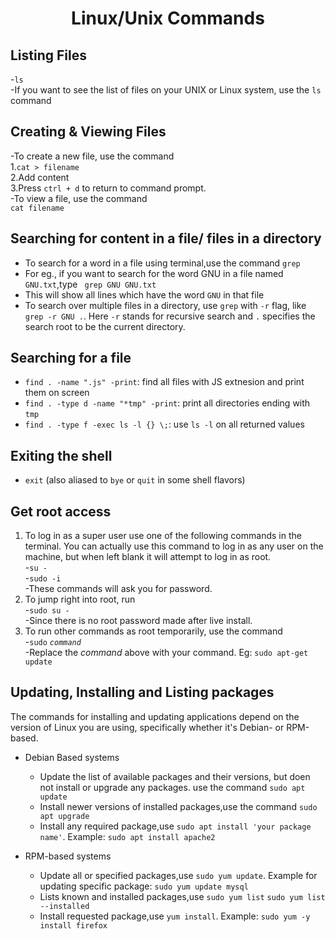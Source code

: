 <h1 align="center">Linux/Unix Commands</h1>

## Listing Files
-`ls`\
-If you want to see the list of files on your UNIX or Linux system, use the `ls` command

## Creating & Viewing Files
-To create a new file, use the command\
1.`cat > filename`\
2.Add content\
3.Press `ctrl + d` to return to command prompt.\
-To view a file, use the command\
`cat filename`

## Searching for content in a file/ files in a directory
- To search for a word in a file using terminal,use the command ```grep```
- For eg., if you want to search for the word GNU in a file named ```GNU.txt```,type ``` grep GNU GNU.txt```
- This will show all lines which have the word ```GNU``` in that file
- To search over multiple files in a directory, use ```grep``` with ```-r``` flag, like ``` grep -r GNU .```. Here ```-r``` stands for recursive search and ```.``` specifies the search root to be the current directory.

## Searching for a file
- `find . -name ".js" -print`: find all files with JS extnesion and print them on screen
- `find . -type d -name "*tmp" -print`: print all directories ending with `tmp`
- `find . -type f -exec ls -l {} \;`: use `ls -l` on all returned values

## Exiting the shell
- `exit` (also aliased to `bye` or `quit` in some shell flavors)

## Get root access
1. To log in as a super user use one of the following commands in the terminal. You can actually use this command to log in as any user on the machine, but when left blank it will attempt to log in as root.\
-`su -`\
-`sudo -i`\
-These commands will ask you for password.
2. To jump right into root, run\
-`sudo su -`\
-Since there is no root password made after live install.
3. To run other commands as root temporarily, use the command\
-`sudo` *`command`*\
-Replace the *command* above with your command. Eg: `sudo apt-get update`

## Updating, Installing and Listing packages

The commands for installing and updating applications depend on the version of Linux you are using, specifically whether it's Debian- or RPM-based.

* Debian Based systems
  - Update the list of available packages and their versions, but doen not install or upgrade any packages. use the command ```sudo apt update```
  - Install newer versions of installed packages,use the command ```sudo apt upgrade```
  - Install any required package,use ```sudo apt install 'your package name'```. Example: ```sudo apt install apache2```
  
* RPM-based systems
  - Update all or specified packages,use ```sudo yum update```. Example for updating specific package: ```sudo yum update mysql```
  - Lists known and installed packages,use ```sudo yum list``` ```sudo yum list --installed```
  - Install requested package,use ```yum install```. Example: ```sudo yum -y install firefox```
  

